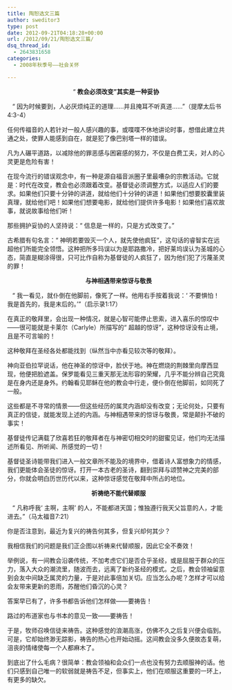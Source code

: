 ```yaml
---
title: 陶恕选文三篇
author: sweditor3
type: post
date: 2012-09-21T04:18:28+00:00
url: /2012/09/21/陶恕选文三篇/
dsq_thread_id:
  - 2643831658
categories:
  - 2008年秋季号——社会关怀

---
```

<p style="text-align: center;">
  “ <strong>教会必须改变”其实是一种妥协</strong>
</p>

   “ 因为时候要到，人必厌烦纯正的道理……并且掩耳不听真道……”（提摩太后书4:3-4）

任何传福音的人若针对一般人感兴趣的事，或喋喋不休地讲论时事，想借此建立共通之处，使罪人能感到自在，就是犯了像巴别塔一样的错误。

凡为人碾平道路，以减除他的罪恶感与困窘感的努力，不仅是白费工夫，对人的心灵更是危险有害！

在现今流行的错误观念中，有一种是源自福音派圈子里最嘈杂的宗教活动。它就是：时代在改变，教会也必须跟着改变。基督徒必须调整方式，以适应人们的要求。如果他们只要十分钟的讲道，就给他们十分钟的讲道！如果他们想要胶囊里装真理，就给他们吧！如果他们想要电影，就给他们提供许多电影！如果他们喜欢故事，就说故事给他们听！

那些拥护妥协的人坚持说：“ 信息是一样的，只是方式改变了。”

古希腊有句名言：“ 神明若要毁灭一个人，就先使他疯狂”，这句话的睿智实在远超他们所能完全领悟。这种把所多玛误以为是耶路撒冷，把好莱坞误认为圣城的心态，简直是糊涂得很，只可比作自称为基督徒的人疯狂了，因为他们犯了污蔑圣灵的罪！

<p style="text-align: center;">
     <strong>与神相遇带来惊讶与敬畏</strong>
</p>

   “ 我一看见，就仆倒在他脚前，像死了一样。他用右手按着我说：‘ 不要惧怕！我是首先的，我是末后的。’”（启示录1:17）

在真正的敬拜里，会出现一种情况，就是心智可能停止思索，进入喜乐的惊叹中——很可能就是卡莱尔（Carlyle）所描写的“ 超越的惊讶”，这种惊讶没有止境，且是不可言喻的！

这种敬拜在圣经各处都能找到（纵然当中亦看见较次等的敬拜）。

神向亚伯拉罕说话，他在神圣的惊讶中，脸伏于地。神在燃烧的荆棘里向摩西显现，他便把脸遮盖。保罗能看见三重天那无法形容的荣耀，几乎不能分辨自己究竟是在身内还是身外。约翰看见耶稣在他的教会中行走，便仆倒在他脚前，如同死了一般。

这些都是不寻常的情景——但这些经历的属灵内涵却没有改变；无论何处，只要有真正的信徒，就能发现上述的内涵。与神相遇带来的惊讶与敬畏，常是颠扑不破的事实！

基督徒传记满载了欣喜若狂的敬拜者在与神密切相交时的甜蜜见证，他们均无法描述所看见、所听闻、所感觉的一切！

基督徒圣诗能带我们进入一般文章所不能及的境界中，借着诗人富想象力的情感，我们更能体会圣徒的惊讶。打开一本古老的圣诗，翻到崇拜与颂赞神之完美的部分，你就会明白历世历代以来，这种惊讶感觉在敬拜中所占的地位。

<p style="text-align: center;">
     <strong>祈祷绝不能代替顺服</strong>
</p>

   “ 凡称呼我‘ 主啊，主啊’ 的人，不能都进天国；惟独遵行我天父旨意的人，才能进去。”（马太福音7:21）

你是否注意到，最近为复兴的祷告何其多，但复兴却何其少？

我相信我们的问题是我们正企图以祈祷来代替顺服，因此它全不奏效！

举例说，有一间教会沿袭传统，不加考虑它们是否合乎圣经，或是屈服于群众的压力，落入大众的潮流里，随波而去，远离了新约圣经的模式。之后，教会领袖留意到会友中间缺乏属灵的力量，于是对此事倍加关切。应当怎么办呢？怎样才可以给会友带来更新的恩雨，苏醒他们昏沉的心灵？

答案早已有了，许多书都告诉他们怎样做——要祷告！

路过的布道家也与书本的意见一致——要祷告！

于是，牧师召唤信徒来祷告。这种感觉的浪潮高涨，仿佛不久之后复兴便会临到。可是，它却始终渺无踪影，祷告的热心也开始动摇。这间教会没多久便故态复萌，沮丧的情绪使每一个人都麻木了。

到底出了什么毛病？很简单：教会领袖和会众们一点也没有努力去顺服神的话。他们只感到自己唯一的软弱就是祷告不足，但事实上，他们在顺服这重要的一环上，有更多的缺欠。